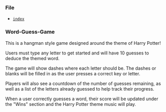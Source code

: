 ### File

* [`index`](/index.html)

### Word-Guess-Game

This is a hangman style game designed around the theme of Harry Potter!

Users must type any letter to get started and will have 10 guesses to deduce the themed word.

The game will show dashes where each letter should be. The dashes or blanks will be filled in as the user presses a correct key or letter.

Players will also see a countdown of the number of guesses remaining, as well as a list of the letters already guessed to help track their progress.

When a user correctly guesses a word, their score will be updated under the "Wins" section and the Harry Potter theme music will play.